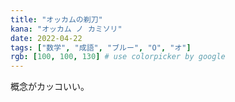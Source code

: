 ```yaml
---
title: "オッカムの剃刀"
kana: "オッカム ノ カミソリ"
date: 2022-04-22
tags: ["数学", "成語", "ブルー", "O", "オ"] 
rgb: [100, 100, 130] # use colorpicker by google
---
```


概念がカッコいい。